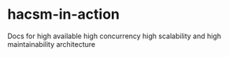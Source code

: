 # hacsm-in-action
Docs for high available high concurrency high scalability and high maintainability architecture
